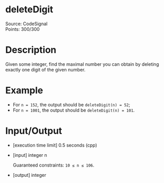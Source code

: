 # deleteDigit
Source: CodeSignal <br>
Points: 300/300

# Description

Given some integer, find the maximal number you can obtain by deleting exactly one digit of the given number.

# Example

* For `n = 152`, the output should be
  `deleteDigit(n) = 52`;
* For `n = 1001`, the output should be
  `deleteDigit(n) = 101`.

# Input/Output

* [execution time limit] 0.5 seconds (cpp)

* [input] integer n

  Guaranteed constraints:
  `10 ≤ n ≤ 106`.

* [output] integer
